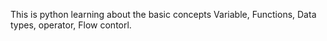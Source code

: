 This is python learning about the basic concepts Variable, Functions, Data types, operator, Flow contorl.
